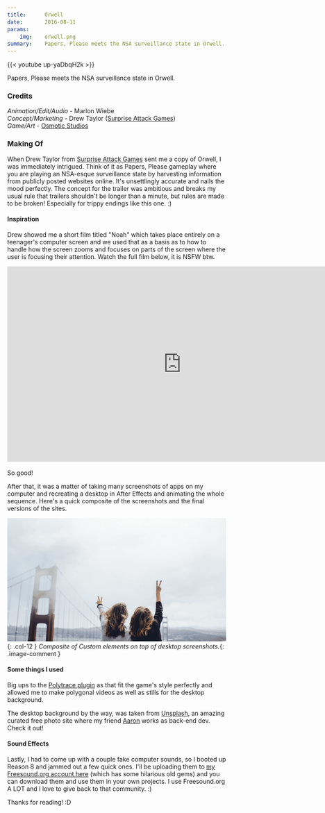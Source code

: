 ```yaml
---
title:      Orwell
date:       2016-08-11
params:
    img:    orwell.png
summary:    Papers, Please meets the NSA surveillance state in Orwell.
---
```


{{< youtube up-yaDbqH2k >}}

Papers, Please meets the NSA surveillance state in Orwell.

### Credits

_Animation/Edit/Audio_ - Marlon Wiebe  
_Concept/Marketing_ - Drew Taylor ([Surprise Attack Games](http://www.surpriseattackgames.com))  
_Game/Art_ - [Osmotic Studios](http://www.osmotic-studios.de)  

### Making Of

When Drew Taylor from [Surprise Attack Games](http://www.surpriseattackgames.com) sent me a copy of Orwell, I was immediately intrigued.  Think of it as Papers, Please gameplay where you are playing an NSA-esque surveillance state by harvesting information from publicly posted websites online.  It's unsettlingly accurate and nails the mood perfectly.  The concept for the trailer was ambitious and breaks my usual rule that trailers shouldn't be longer than a minute, but rules are made to be broken!  Especially for trippy endings like this one. :)

#### Inspiration  

Drew showed me a short film titled "Noah" which takes place entirely on a teenager's computer screen and we used that as a basis as to how to handle how the screen zooms and focuses on parts of the screen where the user is focusing their attention.  Watch the full film below, it is NSFW btw.

<div class="video-splash">
<iframe src="http://www.fastcocreate.com/embed/52f396259f73d?rel=1&amp;src=embed&amp;veggiemode=1" width="800" height="450" frameborder="0" scrolling="no" allowfullscreen="allowfullscreen"></iframe>
</div>

So good!  

After that, it was a matter of taking many screenshots of apps on my computer and recreating a desktop in After Effects and animating the whole sequence.  Here's a quick composite of the screenshots and the final versions of the sites.  

![Orwell Composite Gif](orwell.gif){: .col-12 }
_Composite of Custom elements on top of desktop screenshots._{: .image-comment }

#### Some things I used  

Big ups to the [Polytrace plugin](http://cinemaspice.net/polytrace/) as that fit the game's style perfectly and allowed me to make polygonal videos as well as stills for the desktop background.  

The desktop background by the way, was taken from [Unsplash](https://unsplash.com/search/golden%20gate?photo=jk8rarn6lmw), an amazing curated free photo site where my friend [Aaron](http://www.twitter.com/aaronklaassen) works as back-end dev.  Check it out!

#### Sound Effects  

Lastly, I had to come up with a couple fake computer sounds, so I booted up Reason 8 and jammed out a few quick ones.  I'll be uploading them to [my Freesound.org account here](https://www.freesound.org/people/TheAtomicBrain/packs/20015/) (which has some hilarious old gems) and you can download them and use them in your own projects.  I use Freesound.org A LOT and I love to give back to that community. :)

Thanks for reading! :D
